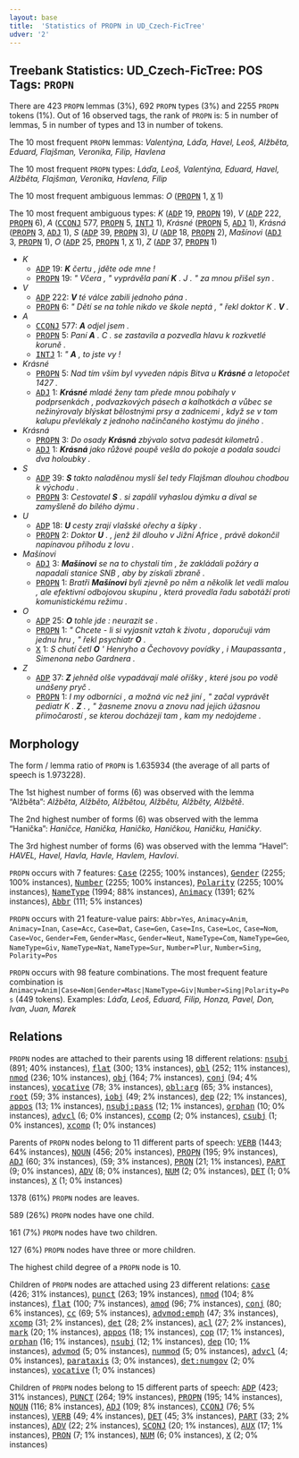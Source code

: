 ```yaml
---
layout: base
title:  'Statistics of PROPN in UD_Czech-FicTree'
udver: '2'
---
```


## Treebank Statistics: UD_Czech-FicTree: POS Tags: `PROPN`

There are 423 `PROPN` lemmas (3%), 692 `PROPN` types (3%) and 2255 `PROPN` tokens (1%).
Out of 16 observed tags, the rank of `PROPN` is: 5 in number of lemmas, 5 in number of types and 13 in number of tokens.

The 10 most frequent `PROPN` lemmas: <em>Valentýna, Láďa, Havel, Leoš, Alžběta, Eduard, Flajšman, Veronika, Filip, Havlena</em>

The 10 most frequent `PROPN` types:  <em>Láďa, Leoš, Valentýna, Eduard, Havel, Alžběta, Flajšman, Veronika, Havlena, Filip</em>

The 10 most frequent ambiguous lemmas: <em>O</em> (<tt><a href="cs_fictree-pos-PROPN.html">PROPN</a></tt> 1, <tt><a href="cs_fictree-pos-X.html">X</a></tt> 1)

The 10 most frequent ambiguous types:  <em>K</em> (<tt><a href="cs_fictree-pos-ADP.html">ADP</a></tt> 19, <tt><a href="cs_fictree-pos-PROPN.html">PROPN</a></tt> 19), <em>V</em> (<tt><a href="cs_fictree-pos-ADP.html">ADP</a></tt> 222, <tt><a href="cs_fictree-pos-PROPN.html">PROPN</a></tt> 6), <em>A</em> (<tt><a href="cs_fictree-pos-CCONJ.html">CCONJ</a></tt> 577, <tt><a href="cs_fictree-pos-PROPN.html">PROPN</a></tt> 5, <tt><a href="cs_fictree-pos-INTJ.html">INTJ</a></tt> 1), <em>Krásné</em> (<tt><a href="cs_fictree-pos-PROPN.html">PROPN</a></tt> 5, <tt><a href="cs_fictree-pos-ADJ.html">ADJ</a></tt> 1), <em>Krásná</em> (<tt><a href="cs_fictree-pos-PROPN.html">PROPN</a></tt> 3, <tt><a href="cs_fictree-pos-ADJ.html">ADJ</a></tt> 1), <em>S</em> (<tt><a href="cs_fictree-pos-ADP.html">ADP</a></tt> 39, <tt><a href="cs_fictree-pos-PROPN.html">PROPN</a></tt> 3), <em>U</em> (<tt><a href="cs_fictree-pos-ADP.html">ADP</a></tt> 18, <tt><a href="cs_fictree-pos-PROPN.html">PROPN</a></tt> 2), <em>Mašínovi</em> (<tt><a href="cs_fictree-pos-ADJ.html">ADJ</a></tt> 3, <tt><a href="cs_fictree-pos-PROPN.html">PROPN</a></tt> 1), <em>O</em> (<tt><a href="cs_fictree-pos-ADP.html">ADP</a></tt> 25, <tt><a href="cs_fictree-pos-PROPN.html">PROPN</a></tt> 1, <tt><a href="cs_fictree-pos-X.html">X</a></tt> 1), <em>Z</em> (<tt><a href="cs_fictree-pos-ADP.html">ADP</a></tt> 37, <tt><a href="cs_fictree-pos-PROPN.html">PROPN</a></tt> 1)


* <em>K</em>
  * <tt><a href="cs_fictree-pos-ADP.html">ADP</a></tt> 19: <em><b>K</b> čertu , jděte ode mne !</em>
  * <tt><a href="cs_fictree-pos-PROPN.html">PROPN</a></tt> 19: <em>" Včera , " vyprávěla paní <b>K</b> . J . " za mnou přišel syn .</em>
* <em>V</em>
  * <tt><a href="cs_fictree-pos-ADP.html">ADP</a></tt> 222: <em><b>V</b> té válce zabili jednoho pána .</em>
  * <tt><a href="cs_fictree-pos-PROPN.html">PROPN</a></tt> 6: <em>" Dětí se na tohle nikdo ve škole neptá , " řekl doktor K . <b>V</b> .</em>
* <em>A</em>
  * <tt><a href="cs_fictree-pos-CCONJ.html">CCONJ</a></tt> 577: <em><b>A</b> odjel jsem .</em>
  * <tt><a href="cs_fictree-pos-PROPN.html">PROPN</a></tt> 5: <em>Paní <b>A</b> . C . se zastavila a pozvedla hlavu k rozkvetlé koruně .</em>
  * <tt><a href="cs_fictree-pos-INTJ.html">INTJ</a></tt> 1: <em>" <b>A</b> , to jste vy !</em>
* <em>Krásné</em>
  * <tt><a href="cs_fictree-pos-PROPN.html">PROPN</a></tt> 5: <em>Nad tím vším byl vyveden nápis Bitva u <b>Krásné</b> a letopočet 1427 .</em>
  * <tt><a href="cs_fictree-pos-ADJ.html">ADJ</a></tt> 1: <em><b>Krásné</b> mladé ženy tam přede mnou pobíhaly v podprsenkách , podvazkových pásech a kalhotkách a vůbec se nežinýrovaly blýskat bělostnými prsy a zadnicemi , když se v tom kalupu převlékaly z jednoho načinčaného kostýmu do jiného .</em>
* <em>Krásná</em>
  * <tt><a href="cs_fictree-pos-PROPN.html">PROPN</a></tt> 3: <em>Do osady <b>Krásná</b> zbývalo sotva padesát kilometrů .</em>
  * <tt><a href="cs_fictree-pos-ADJ.html">ADJ</a></tt> 1: <em><b>Krásná</b> jako růžové poupě vešla do pokoje a podala soudci dva holoubky .</em>
* <em>S</em>
  * <tt><a href="cs_fictree-pos-ADP.html">ADP</a></tt> 39: <em><b>S</b> takto naladěnou myslí šel tedy Flajšman dlouhou chodbou k východu .</em>
  * <tt><a href="cs_fictree-pos-PROPN.html">PROPN</a></tt> 3: <em>Cestovatel <b>S</b> . si zapálil vyhaslou dýmku a díval se zamyšleně do bílého dýmu .</em>
* <em>U</em>
  * <tt><a href="cs_fictree-pos-ADP.html">ADP</a></tt> 18: <em><b>U</b> cesty zrají vlašské ořechy a šípky .</em>
  * <tt><a href="cs_fictree-pos-PROPN.html">PROPN</a></tt> 2: <em>Doktor <b>U</b> . , jenž žil dlouho v Jižní Africe , právě dokončil napínavou příhodu z lovu .</em>
* <em>Mašínovi</em>
  * <tt><a href="cs_fictree-pos-ADJ.html">ADJ</a></tt> 3: <em><b>Mašínovi</b> se na to chystali tím , že zakládali požáry a napadali stanice SNB , aby by získali zbraně .</em>
  * <tt><a href="cs_fictree-pos-PROPN.html">PROPN</a></tt> 1: <em>Bratři <b>Mašínovi</b> byli zjevně po něm a několik let vedli malou , ale efektivní odbojovou skupinu , která provedla řadu sabotáží proti komunistickému režimu .</em>
* <em>O</em>
  * <tt><a href="cs_fictree-pos-ADP.html">ADP</a></tt> 25: <em><b>O</b> tohle jde : neurazit se .</em>
  * <tt><a href="cs_fictree-pos-PROPN.html">PROPN</a></tt> 1: <em>" Chcete - li si vyjasnit vztah k životu , doporučuji vám jednu hru , " řekl psychiatr <b>O</b> .</em>
  * <tt><a href="cs_fictree-pos-X.html">X</a></tt> 1: <em>S chutí četl <b>O</b> ' Henryho a Čechovovy povídky , i Maupassanta , Simenona nebo Gardnera .</em>
* <em>Z</em>
  * <tt><a href="cs_fictree-pos-ADP.html">ADP</a></tt> 37: <em><b>Z</b> jehněd olše vypadávají malé oříšky , které jsou po vodě unášeny pryč .</em>
  * <tt><a href="cs_fictree-pos-PROPN.html">PROPN</a></tt> 1: <em>I my odborníci , a možná víc než jiní , " začal vyprávět pediatr K . <b>Z</b> . , " žasneme znovu a znovu nad jejich úžasnou přímočarostí , se kterou docházejí tam , kam my nedojdeme .</em>

## Morphology

The form / lemma ratio of `PROPN` is 1.635934 (the average of all parts of speech is 1.973228).

The 1st highest number of forms (6) was observed with the lemma “Alžběta”: <em>Alžběta, Alžběto, Alžbětou, Alžbětu, Alžběty, Alžbětě</em>.

The 2nd highest number of forms (6) was observed with the lemma “Hanička”: <em>Haničce, Hanička, Haničko, Haničkou, Haničku, Haničky</em>.

The 3rd highest number of forms (6) was observed with the lemma “Havel”: <em>HAVEL, Havel, Havla, Havle, Havlem, Havlovi</em>.

`PROPN` occurs with 7 features: <tt><a href="cs_fictree-feat-Case.html">Case</a></tt> (2255; 100% instances), <tt><a href="cs_fictree-feat-Gender.html">Gender</a></tt> (2255; 100% instances), <tt><a href="cs_fictree-feat-Number.html">Number</a></tt> (2255; 100% instances), <tt><a href="cs_fictree-feat-Polarity.html">Polarity</a></tt> (2255; 100% instances), <tt><a href="cs_fictree-feat-NameType.html">NameType</a></tt> (1994; 88% instances), <tt><a href="cs_fictree-feat-Animacy.html">Animacy</a></tt> (1391; 62% instances), <tt><a href="cs_fictree-feat-Abbr.html">Abbr</a></tt> (111; 5% instances)

`PROPN` occurs with 21 feature-value pairs: `Abbr=Yes`, `Animacy=Anim`, `Animacy=Inan`, `Case=Acc`, `Case=Dat`, `Case=Gen`, `Case=Ins`, `Case=Loc`, `Case=Nom`, `Case=Voc`, `Gender=Fem`, `Gender=Masc`, `Gender=Neut`, `NameType=Com`, `NameType=Geo`, `NameType=Giv`, `NameType=Nat`, `NameType=Sur`, `Number=Plur`, `Number=Sing`, `Polarity=Pos`

`PROPN` occurs with 98 feature combinations.
The most frequent feature combination is `Animacy=Anim|Case=Nom|Gender=Masc|NameType=Giv|Number=Sing|Polarity=Pos` (449 tokens).
Examples: <em>Láďa, Leoš, Eduard, Filip, Honza, Pavel, Don, Ivan, Juan, Marek</em>


## Relations

`PROPN` nodes are attached to their parents using 18 different relations: <tt><a href="cs_fictree-dep-nsubj.html">nsubj</a></tt> (891; 40% instances), <tt><a href="cs_fictree-dep-flat.html">flat</a></tt> (300; 13% instances), <tt><a href="cs_fictree-dep-obl.html">obl</a></tt> (252; 11% instances), <tt><a href="cs_fictree-dep-nmod.html">nmod</a></tt> (236; 10% instances), <tt><a href="cs_fictree-dep-obj.html">obj</a></tt> (164; 7% instances), <tt><a href="cs_fictree-dep-conj.html">conj</a></tt> (94; 4% instances), <tt><a href="cs_fictree-dep-vocative.html">vocative</a></tt> (78; 3% instances), <tt><a href="cs_fictree-dep-obl-arg.html">obl:arg</a></tt> (65; 3% instances), <tt><a href="cs_fictree-dep-root.html">root</a></tt> (59; 3% instances), <tt><a href="cs_fictree-dep-iobj.html">iobj</a></tt> (49; 2% instances), <tt><a href="cs_fictree-dep-dep.html">dep</a></tt> (22; 1% instances), <tt><a href="cs_fictree-dep-appos.html">appos</a></tt> (13; 1% instances), <tt><a href="cs_fictree-dep-nsubj-pass.html">nsubj:pass</a></tt> (12; 1% instances), <tt><a href="cs_fictree-dep-orphan.html">orphan</a></tt> (10; 0% instances), <tt><a href="cs_fictree-dep-advcl.html">advcl</a></tt> (6; 0% instances), <tt><a href="cs_fictree-dep-ccomp.html">ccomp</a></tt> (2; 0% instances), <tt><a href="cs_fictree-dep-csubj.html">csubj</a></tt> (1; 0% instances), <tt><a href="cs_fictree-dep-xcomp.html">xcomp</a></tt> (1; 0% instances)

Parents of `PROPN` nodes belong to 11 different parts of speech: <tt><a href="cs_fictree-pos-VERB.html">VERB</a></tt> (1443; 64% instances), <tt><a href="cs_fictree-pos-NOUN.html">NOUN</a></tt> (456; 20% instances), <tt><a href="cs_fictree-pos-PROPN.html">PROPN</a></tt> (195; 9% instances), <tt><a href="cs_fictree-pos-ADJ.html">ADJ</a></tt> (60; 3% instances),  (59; 3% instances), <tt><a href="cs_fictree-pos-PRON.html">PRON</a></tt> (21; 1% instances), <tt><a href="cs_fictree-pos-PART.html">PART</a></tt> (9; 0% instances), <tt><a href="cs_fictree-pos-ADV.html">ADV</a></tt> (8; 0% instances), <tt><a href="cs_fictree-pos-NUM.html">NUM</a></tt> (2; 0% instances), <tt><a href="cs_fictree-pos-DET.html">DET</a></tt> (1; 0% instances), <tt><a href="cs_fictree-pos-X.html">X</a></tt> (1; 0% instances)

1378 (61%) `PROPN` nodes are leaves.

589 (26%) `PROPN` nodes have one child.

161 (7%) `PROPN` nodes have two children.

127 (6%) `PROPN` nodes have three or more children.

The highest child degree of a `PROPN` node is 10.

Children of `PROPN` nodes are attached using 23 different relations: <tt><a href="cs_fictree-dep-case.html">case</a></tt> (426; 31% instances), <tt><a href="cs_fictree-dep-punct.html">punct</a></tt> (263; 19% instances), <tt><a href="cs_fictree-dep-nmod.html">nmod</a></tt> (104; 8% instances), <tt><a href="cs_fictree-dep-flat.html">flat</a></tt> (100; 7% instances), <tt><a href="cs_fictree-dep-amod.html">amod</a></tt> (96; 7% instances), <tt><a href="cs_fictree-dep-conj.html">conj</a></tt> (80; 6% instances), <tt><a href="cs_fictree-dep-cc.html">cc</a></tt> (69; 5% instances), <tt><a href="cs_fictree-dep-advmod-emph.html">advmod:emph</a></tt> (47; 3% instances), <tt><a href="cs_fictree-dep-xcomp.html">xcomp</a></tt> (31; 2% instances), <tt><a href="cs_fictree-dep-det.html">det</a></tt> (28; 2% instances), <tt><a href="cs_fictree-dep-acl.html">acl</a></tt> (27; 2% instances), <tt><a href="cs_fictree-dep-mark.html">mark</a></tt> (20; 1% instances), <tt><a href="cs_fictree-dep-appos.html">appos</a></tt> (18; 1% instances), <tt><a href="cs_fictree-dep-cop.html">cop</a></tt> (17; 1% instances), <tt><a href="cs_fictree-dep-orphan.html">orphan</a></tt> (16; 1% instances), <tt><a href="cs_fictree-dep-nsubj.html">nsubj</a></tt> (12; 1% instances), <tt><a href="cs_fictree-dep-dep.html">dep</a></tt> (10; 1% instances), <tt><a href="cs_fictree-dep-advmod.html">advmod</a></tt> (5; 0% instances), <tt><a href="cs_fictree-dep-nummod.html">nummod</a></tt> (5; 0% instances), <tt><a href="cs_fictree-dep-advcl.html">advcl</a></tt> (4; 0% instances), <tt><a href="cs_fictree-dep-parataxis.html">parataxis</a></tt> (3; 0% instances), <tt><a href="cs_fictree-dep-det-numgov.html">det:numgov</a></tt> (2; 0% instances), <tt><a href="cs_fictree-dep-vocative.html">vocative</a></tt> (1; 0% instances)

Children of `PROPN` nodes belong to 15 different parts of speech: <tt><a href="cs_fictree-pos-ADP.html">ADP</a></tt> (423; 31% instances), <tt><a href="cs_fictree-pos-PUNCT.html">PUNCT</a></tt> (264; 19% instances), <tt><a href="cs_fictree-pos-PROPN.html">PROPN</a></tt> (195; 14% instances), <tt><a href="cs_fictree-pos-NOUN.html">NOUN</a></tt> (116; 8% instances), <tt><a href="cs_fictree-pos-ADJ.html">ADJ</a></tt> (109; 8% instances), <tt><a href="cs_fictree-pos-CCONJ.html">CCONJ</a></tt> (76; 5% instances), <tt><a href="cs_fictree-pos-VERB.html">VERB</a></tt> (49; 4% instances), <tt><a href="cs_fictree-pos-DET.html">DET</a></tt> (45; 3% instances), <tt><a href="cs_fictree-pos-PART.html">PART</a></tt> (33; 2% instances), <tt><a href="cs_fictree-pos-ADV.html">ADV</a></tt> (22; 2% instances), <tt><a href="cs_fictree-pos-SCONJ.html">SCONJ</a></tt> (20; 1% instances), <tt><a href="cs_fictree-pos-AUX.html">AUX</a></tt> (17; 1% instances), <tt><a href="cs_fictree-pos-PRON.html">PRON</a></tt> (7; 1% instances), <tt><a href="cs_fictree-pos-NUM.html">NUM</a></tt> (6; 0% instances), <tt><a href="cs_fictree-pos-X.html">X</a></tt> (2; 0% instances)

